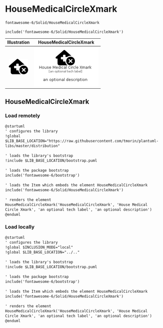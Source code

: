 # HouseMedicalCircleXmark


```text
fontawesome-6/Solid/HouseMedicalCircleXmark
```

```text
include('fontawesome-6/Solid/HouseMedicalCircleXmark')
```



| Illustration | HouseMedicalCircleXmark |
| :---: | :---: |
| ![illustration for Illustration](../../fontawesome-6/Solid/HouseMedicalCircleXmark.png) | ![illustration for HouseMedicalCircleXmark](../../fontawesome-6/Solid/HouseMedicalCircleXmark.Local.png) |




## HouseMedicalCircleXmark

### Load remotely
```plantuml
@startuml
' configures the library
!global $LIB_BASE_LOCATION="https://raw.githubusercontent.com/tmorin/plantuml-libs/master/distribution"

' loads the library's bootstrap
!include $LIB_BASE_LOCATION/bootstrap.puml

' loads the package bootstrap
include('fontawesome-6/bootstrap')

' loads the Item which embeds the element HouseMedicalCircleXmark
include('fontawesome-6/Solid/HouseMedicalCircleXmark')

' renders the element
HouseMedicalCircleXmark('HouseMedicalCircleXmark', 'House Medical Circle Xmark', 'an optional tech label', 'an optional description')
@enduml
```

### Load locally
```plantuml
@startuml
' configures the library
!global $INCLUSION_MODE="local"
!global $LIB_BASE_LOCATION="../.."

' loads the library's bootstrap
!include $LIB_BASE_LOCATION/bootstrap.puml

' loads the package bootstrap
include('fontawesome-6/bootstrap')

' loads the Item which embeds the element HouseMedicalCircleXmark
include('fontawesome-6/Solid/HouseMedicalCircleXmark')

' renders the element
HouseMedicalCircleXmark('HouseMedicalCircleXmark', 'House Medical Circle Xmark', 'an optional tech label', 'an optional description')
@enduml
```

